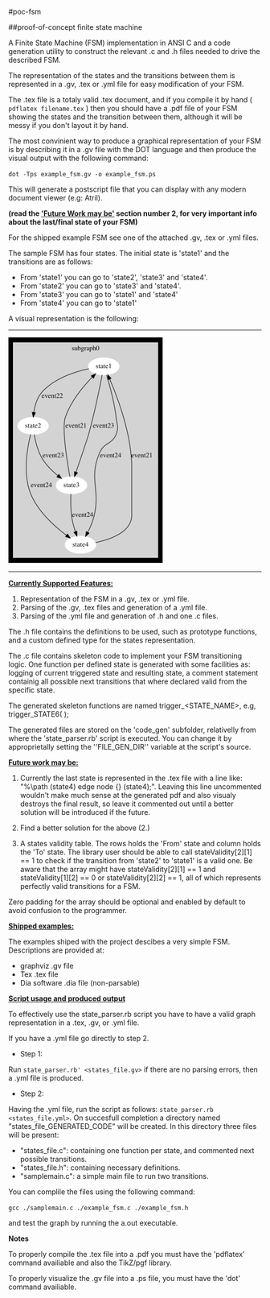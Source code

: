 #poc-fsm

##proof-of-concept finite state machine

A Finite State Machine (FSM) implementation in ANSI C and a code generation utility to construct the relevant .c and .h files needed to drive the described FSM.

The representation of the states and the transitions between them is represented in a .gv, .tex or .yml file for easy modification of your FSM.

The .tex file is a totaly valid .tex document, and if you compile it by hand ( `pdflatex filename.tex` ) then you should have a .pdf file of your FSM showing the states and the transition between them, although it will be messy if you don't layout it by hand.

The most convinient way to produce a graphical representation of your FSM is by describing it in a .gv file with the DOT language and then produce the visual output with the following command:

`dot -Tps example_fsm.gv -o example_fsm.ps`

This will generate a postscript file that you can display with any modern document viewer (e.g: Atril).

**(read the <u>'Future Work may be'</u> section number 2, for very important info about the last/final state of your FSM)**

For the shipped example FSM see one of the attached .gv, .tex or .yml files.

The sample FSM has four states. The initial state is 'state1' and the transitions are as follows:

  * From 'state1' you can go to 'state2', 'state3' and 'state4'.
  * From 'state2' you can go to 'state3' and 'state4'.
  * From 'state3' you can go to 'state1' and 'state4'
  * From 'state4' you can go to 'state1'

A visual representation is the following:

***
![Alt text](example_fsm.jpg)
***

<u>**Currently Supported Features:**</u>

 1. Representation of the FSM in a .gv, .tex or .yml file.
 2. Parsing of the .gv, .tex files and generation of a .yml file.
 3. Parsing of the .yml file and generation of .h and one .c files.

The .h file contains the definitions to be used, such as prototype functions, and a custom defined type for the states representation. 

The .c file contains skeleton code to implement your FSM transitioning logic. One function per defined state is generated with some facilities as: logging of current triggered state and resulting state, a comment statement containig all possible next transitions that where declared valid from the specific state. 

The generated skeleton functions are named trigger_<STATE_NAME\>, e.g, trigger_STATE6( );

The generated files are stored on the 'code_gen' subfolder, relativelly from where the 'state_parser.rb' script is executed. You can change it by approprietally setting the ''FILE_GEN_DIR'' variable at the script's source.

<u>**Future work may be:**</u>

1. Currently the last state is represented in the .tex file with a line like: "%\path (state4) edge node {} (state4);". Leaving this line uncommented wouldn't make much sense at the generated pdf and also visualy destroys the final result, so leave it commented out until a better solution will be introduced if the future.

2. Find a better solution for the above (2.)

3. A states validity table. The rows holds the 'From' state and column holds the 'To' state. The library user should be able to call stateValidity[2][1] == 1 to check if the transition from 'state2' to 'state1' is a valid one. Be aware that the array might have stateValidity[2][1] == 1 and stateValidity[1][2] == 0 or stateValidity[2][2] == 1, all of which represents perfectly valid transitions for a FSM. 

Zero padding for the array should be optional and enabled by default to avoid confusion to the programmer.

<u>**Shipped examples:**</u>

The examples shiped with the project descibes a very simple FSM. Descriptions are provided at:

  * graphviz .gv file
  * Tex .tex file
  * Dia software .dia file (non-parsable)

<u>**Script usage and produced output**</u>

To effectively use the state_parser.rb script you have to have a valid graph representation in a .tex, .gv, or .yml file.

If you have a .yml file go directly to step 2.

  * Step 1:

Run `state_parser.rb' <states_file.gv>` if there are no parsing errors, then a .yml file is produced.

  * Step 2:

Having the .yml file, run the script as follows: `state_parser.rb <states_file.yml>`. On succesfull completion a directory named "states_file_GENERATED_CODE" will be created. In this directory three files will be present:

  * "states_file.c": containing one function per state, and commented next possible transitions.
  * "states_file.h": containing necessary definitions.
  *  "samplemain.c": a simple main file to run two transitions.

You can complile the files using the following command:

`gcc ./samplemain.c ./example_fsm.c ./example_fsm.h`

and test the graph by running the a.out executable.


**Notes**

To properly compile the .tex file into a .pdf you must have the 'pdflatex' command availiable and also the TikZ/pgf library.

To properly visualize the .gv file into a .ps file, you must have the 'dot' command availiable.

